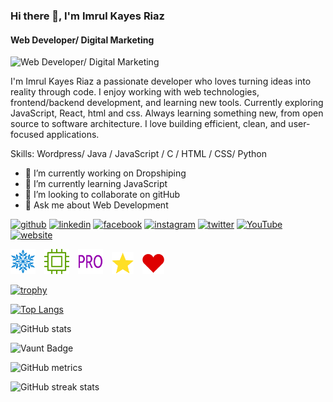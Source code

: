 ### Hi there 👋, I'm Imrul Kayes Riaz
#### Web Developer/ Digital Marketing
![Web Developer/ Digital Marketing](https://media.licdn.com/dms/image/v2/D4D16AQERGXXVsc-IQQ/profile-displaybackgroundimage-shrink_350_1400/B4DZUalwSxG4AY-/0/1739907860749?e=1756339200&v=beta&t=XwMZr5vBAyIqxrHEmGqXBgVI_ChFZTUBs7m40sURWX8)

I'm Imrul Kayes Riaz  a passionate developer who loves turning ideas into reality through code. I enjoy working with web technologies, frontend/backend development, and learning new tools.  Currently exploring JavaScript, React, html and css. Always learning something new, from open source to software architecture. I love building efficient, clean, and user-focused applications.

Skills: Wordpress/ Java / JavaScript / C / HTML / CSS/ Python

- 🔭 I’m currently working on Dropshiping 
- 🌱 I’m currently learning JavaScript 
- 👯 I’m looking to collaborate on gitHub 
- 💬 Ask me about Web Development 


[<img src='https://cdn.jsdelivr.net/npm/simple-icons@3.0.1/icons/github.svg' alt='github' height='40'>](https://github.com/https://github.com/imrulkayesriaz)  [<img src='https://cdn.jsdelivr.net/npm/simple-icons@3.0.1/icons/linkedin.svg' alt='linkedin' height='40'>](https://www.linkedin.com/in/https://www.linkedin.com/in/imrul-kayes-riaz-a2167a32b//)  [<img src='https://cdn.jsdelivr.net/npm/simple-icons@3.0.1/icons/facebook.svg' alt='facebook' height='40'>](https://www.facebook.com/https://www.facebook.com/imrulkayesriaz88)  [<img src='https://cdn.jsdelivr.net/npm/simple-icons@3.0.1/icons/instagram.svg' alt='instagram' height='40'>](https://www.instagram.com/imrulkayes/)  [<img src='https://cdn.jsdelivr.net/npm/simple-icons@3.0.1/icons/twitter.svg' alt='twitter' height='40'>](https://twitter.com/imrulkayes_riaz)  [<img src='https://cdn.jsdelivr.net/npm/simple-icons@3.0.1/icons/youtube.svg' alt='YouTube' height='40'>](https://www.youtube.com/channel/IMRULKAYESRIAZ)  [<img src='https://cdn.jsdelivr.net/npm/simple-icons@3.0.1/icons/icloud.svg' alt='website' height='40'>](https://l.facebook.com/l.php?u=https%3A%2F%2Fsites.google.com%2Fdiu.edu.bd%2Friaz1375%3Ffbclid%3DIwZXh0bgNhZW0CMTAAYnJpZBExelBVc0JDeFhodDY5N2JYagEeT6fjZnIvlmkrxTJU62rModHpTtLYHb2Nm7a2toIcBqp6c_OyQwZejQcepis_aem_c7VUUKo-1SsCur-bppDB_g&h=AT2L4vdqYy5iKbOjq2AZsrx5wUfmEEjiBVG3b1de3hZqJJJXnm_WeWEudYEgSqOlV_UrMRe5AW6qXXeHOkM8_I0s42oO3jdUsFWbgVJ8bGgqiFdSMqpCgwMMSVJEwhpqXPfeIg)  

<a href='https://archiveprogram.github.com/'><img src='https://raw.githubusercontent.com/acervenky/animated-github-badges/master/assets/acbadge.gif' width='40' height='40'></a> <a href='https://docs.github.com/en/developers'><img src='https://raw.githubusercontent.com/acervenky/animated-github-badges/master/assets/devbadge.gif' width='40' height='40'></a> <a href='https://github.com/pricing'><img src='https://raw.githubusercontent.com/acervenky/animated-github-badges/master/assets/pro.gif' width='40' height='40'></a> <a href='https://stars.github.com/'><img src='https://raw.githubusercontent.com/acervenky/animated-github-badges/master/assets/starbadge.gif' width='35' height='35'></a> <a href='https://docs.github.com/en/github/supporting-the-open-source-community-with-github-sponsors'><img src='https://raw.githubusercontent.com/acervenky/animated-github-badges/master/assets/sponsorbadge.gif' width='35' height='35'></a> 

[![trophy](https://github-profile-trophy.vercel.app/?username=https://github.com/imrulkayesriaz)](https://github.com/ryo-ma/github-profile-trophy)

[![Top Langs](https://github-readme-stats.vercel.app/api/top-langs/?username=https://github.com/imrulkayesriaz)](https://github.com/anuraghazra/github-readme-stats)

![GitHub stats](https://github-readme-stats.vercel.app/api?username=https://github.com/imrulkayesriaz&show_icons=true&count_private=true)  

![Vaunt Badge](https://api.vaunt.dev/v1/github/entities/https://github.com/imrulkayesriaz/contributions?format=svg&private=true)  

![GitHub metrics](https://metrics.lecoq.io/https://github.com/imrulkayesriaz)  

![GitHub streak stats](https://streak-stats.demolab.com/?user=https://github.com/imrulkayesriaz)  


